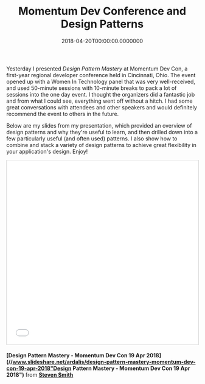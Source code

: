 ﻿---
title: Momentum Dev Conference and Design Patterns
date: "2018-04-20T00:00:00.0000000"
featuredImage: ../../img/default-post-image.png
---

Yesterday I presented _Design Pattern Mastery_ at Momentum Dev Con, a first-year regional developer conference held in Cincinnati, Ohio. The event opened up with a Women In Technology panel that was very well-received, and used 50-minute sessions with 10-minute breaks to pack a lot of sessions into the one day event. I thought the organizers did a fantastic job and from what I could see, everything went off without a hitch. I had some great conversations with attendees and other speakers and would definitely recommend the event to others in the future.

Below are my slides from my presentation, which provided an overview of design patterns and why they're useful to learn, and then drilled down into a few particularly useful (and often used) patterns. I also show how to combine and stack a variety of design patterns to achieve great flexibility in your application's design. Enjoy!



<iframe src="//www.slideshare.net/slideshow/embed_code/key/iBZSYrGhs5I9sa" width="595" height="485" frameborder="0" marginwidth="0" marginheight="0" scrolling="no" style="border:1px solid #CCC; border-width:1px; margin-bottom:5px; max-width: 100%;" allowfullscreen></iframe>

**[Design Pattern Mastery - Momentum Dev Con 19 Apr 2018](//www.slideshare.net/ardalis/design-pattern-mastery-momentum-dev-con-19-apr-2018"Design Pattern Mastery - Momentum Dev Con 19 Apr 2018")** from **[Steven Smith](https://www.slideshare.net/ardalis)**

